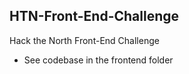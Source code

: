 ## HTN-Front-End-Challenge
Hack the North Front-End Challenge

- See codebase in the frontend folder
